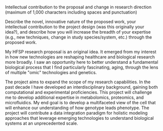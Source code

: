 Intellectual contribution to the proposal and change in research direction
(maximum of 1,000 characters including spaces and punctuation)

Describe the novel, innovative nature of the proposed work, your intellectual contribution to the project design (was this originally your idea?), and describe how you will increase the breadth of your expertise (e.g., new techniques, change in study species/system, etc.) through the proposed work.

My HFSP research proposal is an original idea. It emerged from my interest in how new technologies are reshaping healthcare and biological research more broadly. I saw an opportunity here to better understand a fundamental biological process that I find particularly fascinating, aging, through the lens of multiple "omic" technologies and genetics.

The project aims to expand the scope of my research capabilities. In the past decade I have developed an interdisciplinary background, gaining both computational and experimental proficiencies. This project will challenge me to develop additional expertise in metabolomics, proteomics, and microfluidics. My end goal is to develop a multifaceted view of the cell that will enhance our understanding of how genotype leads phenotype. The project will contribute a data integration paradigm for holistic modeling approaches that leverage emerging technologies to understand biological systems at an unprecedented scale.
